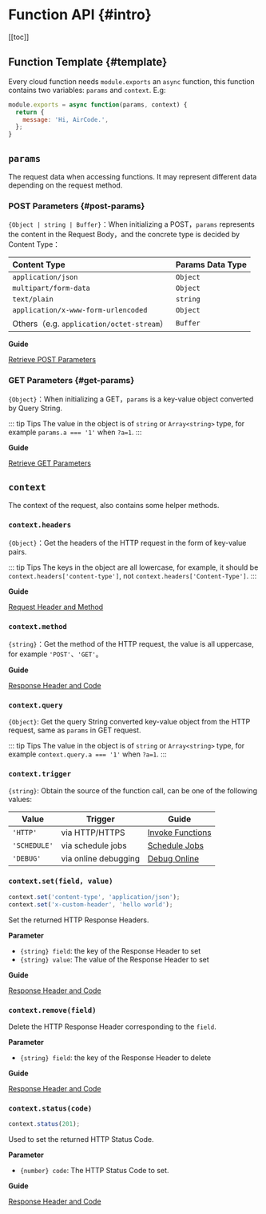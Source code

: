 # Function API {#intro}

[[toc]]

## Function Template {#template}

Every cloud function needs `module.exports` an `async` function, this function contains two variables: `params` and `context`. E.g:

```js
module.exports = async function(params, context) {
  return {
    message: 'Hi, AirCode.',
  };
}
```

## `params`

The request data when accessing functions. It may represent different data depending on the request method.

### POST Parameters {#post-params}

`{Object | string | Buffer}`：When initializing a POST，`params` represents the content in the Request Body，and the concrete type is decided by Content Type：

| Content Type | Params Data Type |
| :---- | :---- |
| `application/json` | `Object` |
| `multipart/form-data` | `Object` |
| `text/plain` | `string` |
| `application/x-www-form-urlencoded` | `Object` |
| Others（e.g. `application/octet-stream`）| `Buffer` |

**Guide**

[Retrieve POST Parameters](/guide/functions/post-params)

### GET Parameters {#get-params}

`{Object}`：When initializing a GET，`params` is a key-value object converted by Query String.

::: tip Tips
The value in the object is of `string` or `Array<string>` type, for example `params.a === '1'` when `?a=1`.
:::

**Guide**

[Retrieve GET Parameters](/guide/functions/get-params)

## `context`

The context of the request, also contains some helper methods.

### `context.headers`

`{Object}`：Get the headers of the HTTP request in the form of key-value pairs.

::: tip Tips
The keys in the object are all lowercase, for example, it should be `context.headers['content-type']`, not `context.headers['Content-Type']`.
:::

**Guide**

[Request Header and Method](/guide/functions/request-header-and-method)

### `context.method`

`{string}`：Get the method of the HTTP request, the value is all uppercase, for example `'POST'`、`'GET'`。

**Guide**

[Response Header and Code](/guide/functions/request-header-and-method)

### `context.query`

`{Object}`: Get the query String converted key-value object from the HTTP request, same as `params` in GET request.

::: tip Tips
The value in the object is of `string` or `Array<string>` type, for example `context.query.a === '1'` when `?a=1`.
:::

### `context.trigger`

`{string}`: Obtain the source of the function call, can be one of the following values:

| Value | Trigger | Guide |
| ---- | ---- | ---- |
| `'HTTP'` | via HTTP/HTTPS | [Invoke Functions](/guide/functions/invoke) |
| `'SCHEDULE'` | via schedule jobs | [Schedule Jobs](/guide/functions/schedule-jobs) |
| `'DEBUG'` | via online debugging | [Debug Online](/guide/functions/debug) |

### `context.set(field, value)`

```js
context.set('content-type', 'application/json');
context.set('x-custom-header', 'hello world');
```

Set the returned HTTP Response Headers.

**Parameter**

- `{string} field`: the key of the Response Header to set
- `{string} value`: The value of the Response Header to set

**Guide**

[Response Header and Code](/guide/functions/response-header-and-code)

### `context.remove(field)`

Delete the HTTP Response Header corresponding to the `field`.

**Parameter**

- `{string} field`: the key of the Response Header to delete

**Guide**

[Response Header and Code](/guide/functions/response-header-and-code)

### `context.status(code)`

```js
context.status(201);
```

Used to set the returned HTTP Status Code.

**Parameter**

- `{number} code`: The HTTP Status Code to set.

**Guide**

[Response Header and Code](/guide/functions/response-header-and-code)
